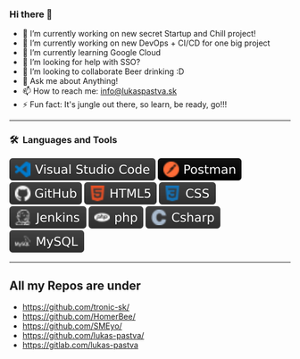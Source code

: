 ### Hi there 👋

- 🔭 I’m currently working on new secret Startup and Chill project!
- 🔭 I’m currently working on new DevOps + CI/CD for one big project
- 🌱 I’m currently learning Google Cloud
- 🤔 I’m looking for help with SSO?
- 👯 I’m looking to collaborate Beer drinking :D
- 💬 Ask me about Anything!
- 📫 How to reach me: info@lukaspastva.sk
- ⚡ Fun fact: It's jungle out there, so learn, be ready, go!!!
 
---
### 🛠 &nbsp;Languages and Tools
![Visual Studio Code](img/vs.svg)
![Postman](img/postman.svg)
![GitHub](img/github.svg)
![HTML5](img/html5.svg)
![CSS](img/css.svg)
![Jenkins](img/jenkins.svg)
![PHP](img/php.svg)
![C#](img/csharp.svg)
![MySQL](img/mysql.svg)

---

## All my Repos are under 
 - https://github.com/tronic-sk/
 - https://github.com/HomerBee/
 - https://github.com/SMEyo/
 - https://github.com/lukas-pastva/
 - https://gitlab.com/lukas-pastva
 
